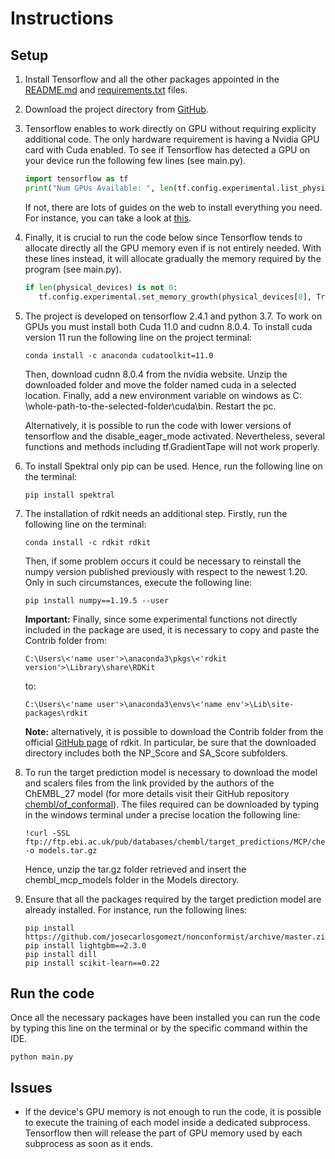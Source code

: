 # Instructions

## Setup

1. Install Tensorflow and all the other packages appointed in
   the [README.md](https://github.com/EdoardoGruppi/Graph_Based_Learning_For_Drug_Discovery/blob/main/README.md)
   and [requirements.txt](https://github.com/EdoardoGruppi/Graph_Based_Learning_For_Drug_Discovery/blob/main/requirements.txt)
   files.

2. Download the project directory
   from [GitHub](https://github.com/EdoardoGruppi/Graph_Based_Learning_For_Drug_Discovery).
3. Tensorflow enables to work directly on GPU without requiring explicity additional code. The only hardware requirement
   is having a Nvidia GPU card with Cuda enabled. To see if Tensorflow has detected a GPU on your device run the
   following few lines (see main.py).

   ```python
   import tensorflow as tf
   print("Num GPUs Available: ", len(tf.config.experimental.list_physical_devices('GPU')))
   ```

   If not, there are lots of guides on the web to install everything you need. For instance, you can take a look at
   [this](https://deeplizard.com/learn/video/IubEtS2JAiY).

4. Finally, it is crucial to run the code below since Tensorflow tends to allocate directly all the GPU memory even if
   is not entirely needed. With these lines instead, it will allocate gradually the memory required by the program (see
   main.py).

   ```python
   if len(physical_devices) is not 0:
      tf.config.experimental.set_memory_growth(physical_devices[0], True)
   ```

5. The project is developed on tensorflow 2.4.1 and python 3.7. To work on GPUs you must install both Cuda 11.0 and
   cudnn 8.0.4. To install cuda version 11 run the following line on the project terminal:

   ```
   conda install -c anaconda cudatoolkit=11.0
   ```

   Then, download cudnn 8.0.4 from the nvidia website. Unzip the downloaded folder and move the folder named cuda in a
   selected location. Finally, add a new environment variable on windows as C:
   \whole-path-to-the-selected-folder\cuda\bin. Restart the pc.

   Alternatively, it is possible to run the code with lower versions of tensorflow and the disable_eager_mode activated.
   Nevertheless, several functions and methods including tf.GradientTape will not work properly.

6. To install Spektral only pip can be used. Hence, run the following line on the terminal:

   ```
   pip install spektral
   ```

7. The installation of rdkit needs an additional step. Firstly, run the following line on the terminal:

   ```
   conda install -c rdkit rdkit
   ```

   Then, if some problem occurs it could be necessary to reinstall the numpy version published previously with respect
   to the newest 1.20. Only in such circumstances, execute the following line:

   ```
   pip install numpy==1.19.5 --user
   ```

   **Important:** Finally, since some experimental functions not directly included in the package are used, it is
   necessary to copy and paste the Contrib folder from:

   ```
   C:\Users\<'name user'>\anaconda3\pkgs\<'rdkit version'>\Library\share\RDKit
   ```

   to:

   ```
   C:\Users\<'name user'>\anaconda3\envs\<'name env'>\Lib\site-packages\rdkit
   ```
   
   **Note:** alternatively, it is possible to download the Contrib folder from the official 
   [GitHub page](https://github.com/rdkit/rdkit/tree/master/Contrib) of rdkit. In particular, be sure that the downloaded 
   directory includes both the NP_Score and SA_Score subfolders.

8. To run the target prediction model is necessary to download the model and scalers files from the link provided by the authors of the ChEMBL_27 model (for more details visit their GitHub repository [chembl/of_conformal](https://github.com/chembl/of_conformal)). The files required can be downloaded by typing in the windows terminal under a precise location the following line:

   ```
   !curl -SSL ftp://ftp.ebi.ac.uk/pub/databases/chembl/target_predictions/MCP/chembl_27_mcp_models.tar.gz -o models.tar.gz
   ```

   Hence, unzip the tar.gz folder retrieved and insert the chembl_mcp_models folder in the Models directory.

9. Ensure that all the packages required by the target prediction model are already installed. For instance, run the following lines:
   ```
   pip install https://github.com/josecarlosgomezt/nonconformist/archive/master.zip
   pip install lightgbm==2.3.0
   pip install dill
   pip install scikit-learn==0.22
   ```

## Run the code

Once all the necessary packages have been installed you can run the code by typing this line on the terminal or by the
specific command within the IDE.

```
python main.py
```

## Issues

- If the device's GPU memory is not enough to run the code, it is possible to execute the training of each model inside
  a dedicated subprocess. Tensorflow then will release the part of GPU memory used by each subprocess as soon as it
  ends.
